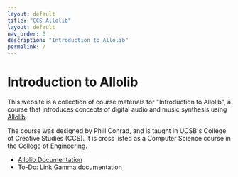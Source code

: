 ```yaml
---
layout: default
title: "CCS Allolib"
layout: default
nav_order: 0
description: "Introduction to Allolib"
permalink: /
---
```


# Introduction to Allolib

This website is a collection of course materials for "Introduction to Allolib", a course that introduces concepts of digital audio and music synthesis using [Allolib](https://github.com/AlloSphere-Research-Group/allolib).

The course was designed by Phill Conrad, and is  taught in UCSB's College of Creative Studies (CCS). It is cross listed as a Computer Science course in the College of Engineering.

* [Allolib Documentation](https://allosphere-research-group.github.io/allolib-doc/)
* To-Do: Link Gamma documentation
